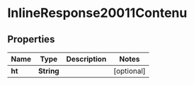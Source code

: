 # InlineResponse20011Contenu

## Properties
Name | Type | Description | Notes
------------ | ------------- | ------------- | -------------
**ht** | **String** |  |  [optional]
